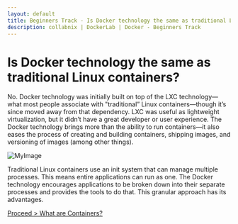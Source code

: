 ```yaml
---
layout: default
title: Beginners Track - Is Docker technology the same as traditional Linux containers?
description: collabnix | DockerLab | Docker - Beginners Track
---
```


# Is Docker technology the same as traditional Linux containers?

No. Docker technology was initially built on top of the LXC technology—what most people associate with "traditional” Linux containers—though it’s since moved away from that dependency. LXC was useful as lightweight virtualization, but it didn’t have a great developer or user experience. The Docker technology brings more than the ability to run containers—it also eases the process of creating and building containers, shipping images, and versioning of images (among other things).

![MyImage](https://raw.githubusercontent.com/collabnix/dockerlabs/master/beginners/docker/images/traditional-linux-containers-vs-docker_0.png)

Traditional Linux containers use an init system that can manage multiple processes. This means entire applications can run as one. The Docker technology encourages applications to be broken down into their separate processes and provides the tools to do that. This granular approach has its advantages.

[Proceed > What are Containers? ](https://collabnix.github.io/dockerlabs/beginners/linux-containers.html)
